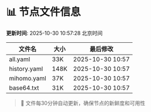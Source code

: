 # 📊 节点文件信息

**更新时间**: 2025-10-30 10:57:28 北京时间

| 文件名 | 大小 | 最后修改 |
|--------|------|----------|
| all.yaml | 33K | 2025-10-30 10:57 |
| history.yaml | 148K | 2025-10-30 10:57 |
| mihomo.yaml | 37K | 2025-10-30 10:57 |
| base64.txt | 31K | 2025-10-30 10:57 |

> 🔄 文件每30分钟自动更新，确保节点的新鲜度和可用性

